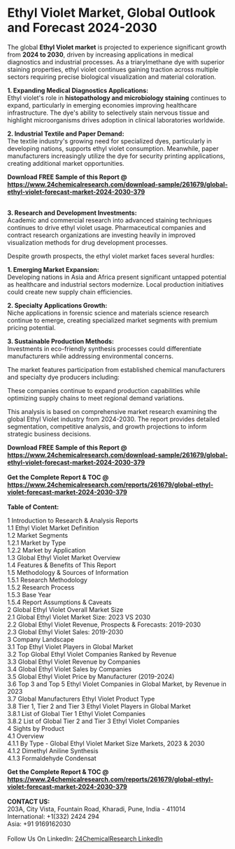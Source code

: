 <h1>Ethyl Violet Market, Global Outlook and Forecast 2024-2030</h1><p>The global <strong>Ethyl Violet market</strong> is projected to experience significant growth from <strong>2024 to 2030</strong>, driven by increasing applications in medical diagnostics and industrial processes. As a triarylmethane dye with superior staining properties, ethyl violet continues gaining traction across multiple sectors requiring precise biological visualization and material coloration.</p><p><strong>1. Expanding Medical Diagnostics Applications:</strong><br>
Ethyl violet's role in <strong>histopathology and microbiology staining</strong> continues to expand, particularly in emerging economies improving healthcare infrastructure. The dye's ability to selectively stain nervous tissue and highlight microorganisms drives adoption in clinical laboratories worldwide.</p><p><strong>2. Industrial Textile and Paper Demand:</strong><br>
The textile industry's growing need for specialized dyes, particularly in developing nations, supports ethyl violet consumption. Meanwhile, paper manufacturers increasingly utilize the dye for security printing applications, creating additional market opportunities.</p><div><b>Download FREE Sample of this Report @ 
            <a href="https://www.24chemicalresearch.com/download-sample/261679/global-ethyl-violet-forecast-market-2024-2030-379">
            https://www.24chemicalresearch.com/download-sample/261679/global-ethyl-violet-forecast-market-2024-2030-379</a></b></div><br><p><strong>3. Research and Development Investments:</strong><br>
Academic and commercial research into advanced staining techniques continues to drive ethyl violet usage. Pharmaceutical companies and contract research organizations are investing heavily in improved visualization methods for drug development processes.</p><p>Despite growth prospects, the ethyl violet market faces several hurdles:</p><p><strong>1. Emerging Market Expansion:</strong><br>
Developing nations in Asia and Africa present significant untapped potential as healthcare and industrial sectors modernize. Local production initiatives could create new supply chain efficiencies.</p><p><strong>2. Specialty Applications Growth:</strong><br>
Niche applications in forensic science and materials science research continue to emerge, creating specialized market segments with premium pricing potential.</p><p><strong>3. Sustainable Production Methods:</strong><br>
Investments in eco-friendly synthesis processes could differentiate manufacturers while addressing environmental concerns.</p><p>The market features participation from established chemical manufacturers and specialty dye producers including:</p><p>These companies continue to expand production capabilities while optimizing supply chains to meet regional demand variations.</p><p>This analysis is based on comprehensive market research examining the global Ethyl Violet industry from 2024-2030. The report provides detailed segmentation, competitive analysis, and growth projections to inform strategic business decisions.</p><div><b>Download FREE Sample of this Report @ 
            <a href="https://www.24chemicalresearch.com/download-sample/261679/global-ethyl-violet-forecast-market-2024-2030-379">
            https://www.24chemicalresearch.com/download-sample/261679/global-ethyl-violet-forecast-market-2024-2030-379</a></b></div><br><div><b>Get the Complete Report & TOC @ 
            <a href="https://www.24chemicalresearch.com/reports/261679/global-ethyl-violet-forecast-market-2024-2030-379">
            https://www.24chemicalresearch.com/reports/261679/global-ethyl-violet-forecast-market-2024-2030-379</a></b></div><br>
            <b>Table of Content:</b><p>1 Introduction to Research & Analysis Reports<br />
    1.1 Ethyl Violet Market Definition<br />
    1.2 Market Segments<br />
        1.2.1 Market by Type<br />
        1.2.2 Market by Application<br />
    1.3 Global Ethyl Violet Market Overview<br />
    1.4 Features & Benefits of This Report<br />
    1.5 Methodology & Sources of Information<br />
        1.5.1 Research Methodology<br />
        1.5.2 Research Process<br />
        1.5.3 Base Year<br />
        1.5.4 Report Assumptions & Caveats<br />
2 Global Ethyl Violet Overall Market Size<br />
    2.1 Global Ethyl Violet Market Size: 2023 VS 2030<br />
    2.2 Global Ethyl Violet Revenue, Prospects & Forecasts: 2019-2030<br />
    2.3 Global Ethyl Violet Sales: 2019-2030<br />
3 Company Landscape<br />
    3.1 Top Ethyl Violet Players in Global Market<br />
    3.2 Top Global Ethyl Violet Companies Ranked by Revenue<br />
    3.3 Global Ethyl Violet Revenue by Companies<br />
    3.4 Global Ethyl Violet Sales by Companies<br />
    3.5 Global Ethyl Violet Price by Manufacturer (2019-2024)<br />
    3.6 Top 3 and Top 5 Ethyl Violet Companies in Global Market, by Revenue in 2023<br />
    3.7 Global Manufacturers Ethyl Violet Product Type<br />
    3.8 Tier 1, Tier 2 and Tier 3 Ethyl Violet Players in Global Market<br />
        3.8.1 List of Global Tier 1 Ethyl Violet Companies<br />
        3.8.2 List of Global Tier 2 and Tier 3 Ethyl Violet Companies<br />
4 Sights by Product<br />
    4.1 Overview<br />
        4.1.1 By Type - Global Ethyl Violet Market Size Markets, 2023 & 2030<br />
        4.1.2 Dimethyl Aniline Synthesis<br />
        4.1.3 Formaldehyde Condensat</p><div><b>Get the Complete Report & TOC @ 
            <a href="https://www.24chemicalresearch.com/reports/261679/global-ethyl-violet-forecast-market-2024-2030-379">
            https://www.24chemicalresearch.com/reports/261679/global-ethyl-violet-forecast-market-2024-2030-379</a></b></div><br><b>CONTACT US:</b><br>
            203A, City Vista, Fountain Road, Kharadi, Pune, India - 411014<br>
            International: +1(332) 2424 294<br>
            Asia: +91 9169162030 <br><br>
            Follow Us On LinkedIn: <a href="https://www.linkedin.com/company/24chemicalresearch/">24ChemicalResearch LinkedIn</a>